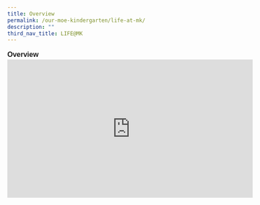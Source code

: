 ```yaml
---
title: Overview
permalink: /our-moe-kindergarten/life-at-mk/
description: ""
third_nav_title: LIFE@MK
---
```

<p style="line-height:1.3;font-size:16px;font-family:Arial;text-align:justify;"><b>Overview</b>

<iframe width="560" height="315" src="https://www.youtube.com/embed/CX5XjXZqZ48" title="LIFE@MK" frameborder="0" allow="accelerometer; autoplay; clipboard-write; encrypted-media; gyroscope; picture-in-picture; web-share" allowfullscreen></iframe></p>